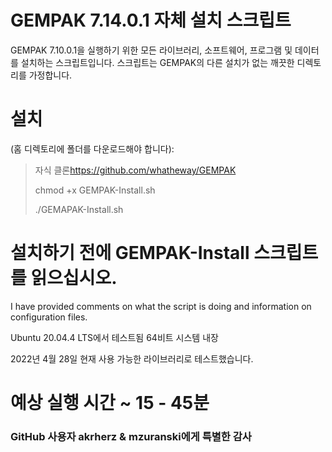 # GEMPAK 7.14.0.1 자체 설치 스크립트

GEMPAK 7.10.0.1을 실행하기 위한 모든 라이브러리, 소프트웨어, 프로그램 및 데이터를 설치하는 스크립트입니다. 스크립트는 GEMPAK의 다른 설치가 없는 깨끗한 디렉토리를 가정합니다.

# 설치

(홈 디렉토리에 폴더를 다운로드해야 합니다):

> 자식 클론<https://github.com/whatheway/GEMPAK>
>
> chmod +x GEMPAK-Install.sh
>
> ./GEMAPAK-Install.sh

# 설치하기 전에 GEMPAK-Install 스크립트를 읽으십시오.

I have provided comments on what the script is doing and information on configuration files.

Ubuntu 20.04.4 LTS에서 테스트됨
64비트 시스템 내장

2022년 4월 28일 현재 사용 가능한 라이브러리로 테스트했습니다.

# 예상 실행 시간 ~ 15 - 45분

### GitHub 사용자 akrherz & mzuranski에게 특별한 감사
